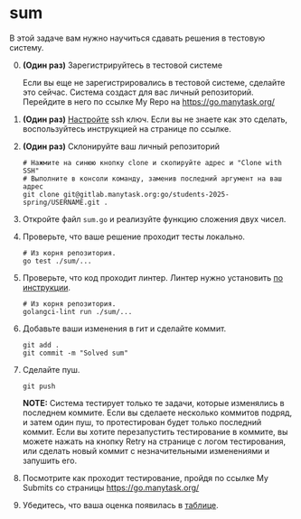 # sum

В этой задаче вам нужно научиться сдавать решения в тестовую систему.

0. **(Один раз)** Зарегистрируйтесь в тестовой системе

   Если вы еще не зарегистрировались в тестовой системе, сделайте это сейчас.
   Система создаст для вас личный репозиторий.
   Перейдите в него по ссылке My Repo на https://go.manytask.org/

1. **(Один раз)** [Настройте](https://gitlab.manytask.org/-/profile/keys) ssh ключ. Если вы не знаете как это сделать,
   воспользуйтесь инструкцией на странице по ссылке.

2. **(Один раз)** Склонируйте ваш личный репозиторий

   ```shell
   # Нажмите на синюю кнопку clone и скопируйте адрес и "Clone with SSH"
   # Выполните в консоли команду, заменив последний аргумент на ваш адрес
   git clone git@gitlab.manytask.org:go/students-2025-spring/USERNAME.git .
   ```

3. Откройте файл `sum.go` и реализуйте функцию сложения двух чисел.

4. Проверьте, что ваше решение проходит тесты локально.

   ```shell
   # Из корня репозитория.
   go test ./sum/...
   ```

5. Проверьте, что код проходит линтер. Линтер нужно установить [по инструкции](https://github.com/golangci/golangci-lint#binary).

   ```shell
   # Из корня репозитория.
   golangci-lint run ./sum/...
   ```

6. Добавьте ваши изменения в гит и сделайте коммит.

   ```shell
   git add .
   git commit -m "Solved sum"
   ```

7. Сделайте пуш.

   ```shell
   git push
   ```
   
   **NOTE:** Система тестирует только те задачи, которые изменялись в последнем коммите. Если вы
   сделаете несколько коммитов подряд, и затем один пуш, то протестирован будет только последний коммит.
   Если вы хотите перезапустить тестирование в коммите, вы можете нажать на кнопку Retry на странице
   с логом тестирования, или сделать новый коммит с незначительными изменениями и запушить его.

8. Посмотрите как проходит тестирование, пройдя по ссылке My Submits со страницы https://go.manytask.org/

9. Убедитесь, что ваша оценка появилась в [таблице](https://docs.google.com/spreadsheets/d/1j4s6QLTjm-bUJplz0R2hOlhWipRBE9MOZYJlEw1iFbk).
